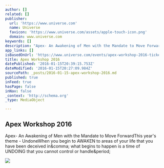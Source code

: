 ```yaml
---
author: []
related: []
publisher:
  url: 'https://www.universe.com'
  name: Universe
  favicon: 'https://www.universe.com/assets/apple-touch-icon.png'
  domain: www.universe.com
keywords: []
description: "Apex- An Awakening of Men with the Mandate to Move ForwardThis year's theme - UndoneWhen you begin to AWAKEN to areas of your life that you have been deceived in, what begins to happen is a time of UNDOING that you cannot control or handle."
app_links: []
isBasedOnUrl: 'https://www.universe.com/events/apex-workshop-2016-tickets-south-lake-tahoe-CJ4K28'
title: Apex Workshop 2016
datePublished: '2016-01-15T20:39:15.753Z'
dateModified: '2016-01-15T20:27:09.984Z'
sourcePath: _posts/2016-01-15-apex-workshop-2016.md
published: true
inFeed: true
hasPage: false
inNav: false
_context: 'http://schema.org'
_type: MediaObject

---
```

<article style=""><h1>Apex Workshop 2016</h1><p>Apex- An Awakening of Men with the Mandate to Move ForwardThis year's theme - UndoneWhen you begin to AWAKEN to areas of your life that you have been deceived in&amp;comma; what begins to happen is a time of UNDOING that you cannot control or handle&amp;period;</p><img src="https://ucarecdn.com/e318c9b2-09fe-40c2-b242-94edea8d9f17/-/inline/yes/" /></article>